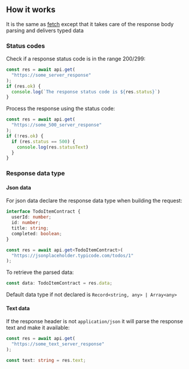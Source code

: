 ## How it works

It is the same as [fetch](https://developer.mozilla.org/en-US/docs/Web/API/Fetch_API/Using_Fetch) except that it takes care of the response
body parsing and delivers typed data

### Status codes

Check if a response status code is in the range 200/299:

```ts
const res = await api.get(
  "https://some_server_response"
);
if (res.ok) {
  console.log(`The response status code is ${res.status}`)
}
```

Process the response using the status code:

```ts
const res = await api.get(
  "https://some_500_server_response"
);
if (!res.ok) {
  if (res.status == 500) {
    console.log(res.statusText)
  }
}
```

### Response data type

#### Json data

For json data declare the response data type when building the request:

```ts
interface TodoItemContract {
  userId: number;
  id: number;
  title: string;
  completed: boolean;
}

const res = await api.get<TodoItemContract>(
  "https://jsonplaceholder.typicode.com/todos/1"
);
```

To retrieve the parsed data:

```ts
const data: TodoItemContract = res.data;
```

Default data type if not declared is `Record<string, any> | Array<any>`

#### Text data

If the response header is not `application/json` it will parse
the response text and make it available:

```ts
const res = await api.get(
  "https://some_text_server_response"
);

const text: string = res.text;
```